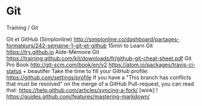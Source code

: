 # Git

Training / Git

Git et GitHub (Simplonline) http://simplonline.co/dashboard/partages-formateurs/242-semaine-1-git-et-github
15min to Learn Git https://try.github.io
Aide-Mémoire Git https://training.github.com/kit/downloads/fr/github-git-cheat-sheet.pdf
Git Pro Book http://git-scm.com/book/en/v2
https://atom.io/packages/travis-ci-status + beautifer
Take the time to fill your GitHub profile: https://github.com/settings/profile
If you have a "This branch has conflicts that must be resolved" on the merge of a GitHub Pull-request, you can read that: https://help.github.com/articles/syncing-a-fork/ [wink] !
https://guides.github.com/features/mastering-markdown/
